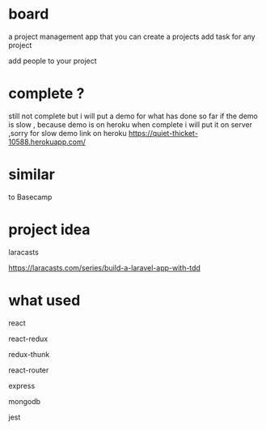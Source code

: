 # board

a project management app that you can create a projects add task for any project

add people to your project

# complete ?

still not complete but i will put a demo for what has done so far
if the demo is slow , because demo is on heroku when complete i will put it on server ,sorry for slow
demo link on heroku
https://quiet-thicket-10588.herokuapp.com/

# similar

to Basecamp

# project idea

laracasts

https://laracasts.com/series/build-a-laravel-app-with-tdd

# what used

react

react-redux

redux-thunk

react-router

express

mongodb

jest
